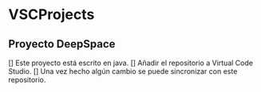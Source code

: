 # VSCProjects
## Proyecto DeepSpace
[] Este proyecto está escrito en java.
[] Añadir el repositorio a Virtual Code Studio.
[] Una vez hecho algún cambio se puede sincronizar con este repositorio.
